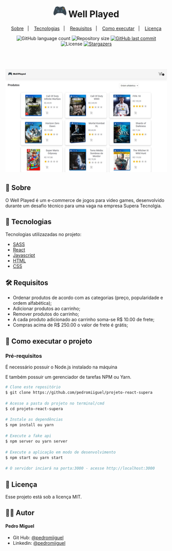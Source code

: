 <h1 align="center">
    <img alt="Well Played" title="Well Played" src=".github/logo.png" width="40px" color="#212529" />
    Well Played
</h1>

<p align="center">
  <a href="#-sobre">Sobre</a>&nbsp;&nbsp;&nbsp;|&nbsp;&nbsp;&nbsp;
  <a href="#-tecnologias">Tecnologias</a>&nbsp;&nbsp;&nbsp;|&nbsp;&nbsp;&nbsp;
  <a href="#-requisitos">Requisitos</a>&nbsp;&nbsp;&nbsp;|&nbsp;&nbsp;&nbsp;
  <a href="#-como-executar-o-projeto">Como executar</a>&nbsp;&nbsp;&nbsp;|&nbsp;&nbsp;&nbsp;
  <a href="#-licença">Licença</a>
</p>

<p align="center">
  <img alt="GitHub language count" src="https://img.shields.io/github/languages/count/pedromiiguel/projeto-react-supera?color=%2304D361">

  <img alt="Repository size" src="https://img.shields.io/github/repo-size/pedromiiguel/projeto-react-supera">
	
  
  <a href="https://github.com/pedromiiguel/projeto-react-supera/commits/master">
    <img alt="GitHub last commit" src="https://img.shields.io/github/last-commit/pedromiiguel/projeto-react-supera">
  </a>

  <img alt="License" src="https://img.shields.io/badge/license-MIT-brightgreen">
   <a href="https://github.com/pedromiiguel/projeto-react-supera/stargazers">
    <img alt="Stargazers" src="https://img.shields.io/github/stars/pedromiiguel/projeto-react-supera?style=social">
  </a>
</p>


<br/>

<h1 align="center">
    <img alt="Well Played" title="Well Played" src=".github/layout.jpeg"/>
</h1>

## 🔖 Sobre

O Well Played é um e-commerce de jogos para video games, desenvolvido durante um desafio técnico para uma vaga na empresa Supera Tecnolgia. 

## 🚀 Tecnologias

Tecnologias utilizazadas no projeto:

- [SASS](https://sass-lang.com/)
- [React](https://pt-br.reactjs.org/)
- [Javascript](https://developer.mozilla.org/pt-BR/docs/Web/JavaScript)
- [HTML](https://developer.mozilla.org/pt-BR/docs/Web/HTML)
- [CSS](https://developer.mozilla.org/pt-BR/docs/Web/CSS)

## 🛠 Requisitos

 - Ordenar produtos de acordo com as categorias (preço, popularidade e ordem alfabética);
 - Adicionar produtos ao carrinho;
 - Remover produtos do carrinho;
 - A cada produto adicionado ao carrinho soma-se R$ 10.00 de frete;
 - Compras acima de R$ 250.00 o valor de frete é grátis;

## 🔧 Como executar o projeto

### Pré-requisitos

<p> É necessário possuir o Node.js instalado na máquina </p>
<p>E também possuir um gerenciador de tarefas NPM ou Yarn.</p>

```bash
# Clone este repositório
$ git clone https://github.com/pedromiiguel/projeto-react-supera

# Acesse a pasta do projeto no terminal/cmd
$ cd projeto-react-supera

# Instale as dependências
$ npm install ou yarn

# Execute a fake api
$ npm server ou yarn server

# Execute a aplicação em modo de desenvolvimento
$ npm start ou yarn start

# O servidor inciará na porta:3000 - acesse http://localhost:3000 
```

## 📝 Licença

Esse projeto está sob a licença MIT.

## :man_astronaut: Autor

#### Pedro Miguel

- Git Hub: <a href="https://github.com/pedromiiguel" target='_blanck' >@pedromiiguel</a>
- Linkedin: <a href="https://www.linkedin.com/in/pedro-miiguel" target='_blanck' >@pedromiiguel</a>
